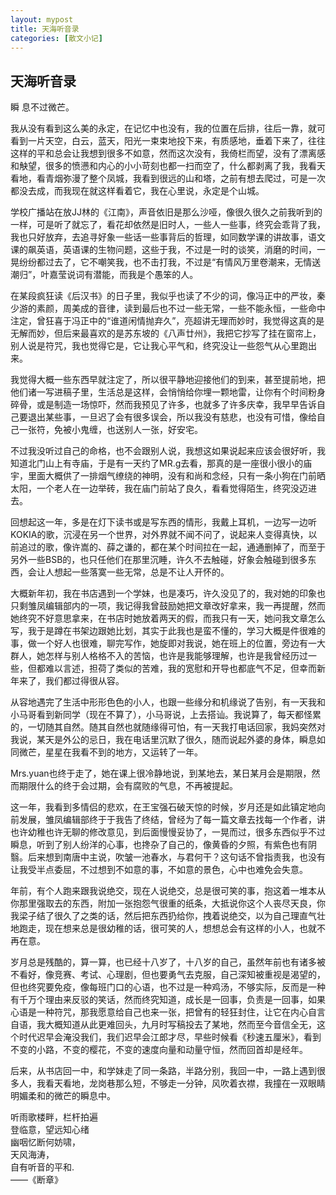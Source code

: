 ```yaml
---
layout: mypost
title: 天海听音录
categories: [散文小记]
---
```


## 天海听音录

瞬 息不过微芒。  


我从没有看到这么美的永定，在记忆中也没有，我的位置在后排，往后一靠，就可看到一片天空，白云，蓝天，阳光一束束地投下来，有质感地，垂着下来了，往往这样的平和总会让我想到很多不如意，然而这次没有，我倚栏而望，没有了漂离感和觖望，很多的愤懑和内心的小小苛刻也都一扫而空了，什么都剥离了我，我看天看地，看青烟弥漫了整个凤城，我看到很远的山和塔，之前有想去爬过，可是一次都没去成，而我现在就这样看着它，我在心里说，永定是个山城。  


学校广播站在放JJ林的《江南》，声音依旧是那么沙哑，像很久很久之前我听到的一样，可是听了就忘了，看花却依然是旧时人，一些人一些事，终究会乖背了我，我也只好放弃，去追寻好象一些话一些事背后的哲理，如同数学课的讲故事，语文课的飙英语，英语课的生物问题，这些于我，不过是一时的谈笑，消磨的时间，一晃纷纷都过去了，它不嘲笑我，也不击打我，不过是“有情风万里卷潮来，无情送潮归”，叶嘉莹说词有潜能，而我是个愚笨的人。  


在某段疯狂读《后汉书》的日子里，我似乎也读了不少的词，像冯正中的严妆，秦少游的素颜，周美成的音律，读到最后也不过一些无常，一些不能永恒，一些命中注定，曾狂喜于冯正中的“谁道闲情抛弃久”，亮超讲无理而妙时，我觉得这真的是无解而妙，但后来最喜欢的是苏东坡的《八声廿州》，我把它抄写了挂在窗帘上，别人说是符咒，我也觉得它是，它让我心平气和，终究没让一些怨气从心里跑出来。  


我觉得大概一些东西早就注定了，所以很平静地迎接他们的到来，甚至提前地，把他们诸一写进稿子里，生活总是这样，会悄悄给你埋一颗地雷，让你有个时间粉身碎骨，或是制造一场惊吓，然而我预见了许多，也就多了许多庆幸，我早早告诉自己要退出某些事，一旦迟了会有很多误会，所以我没有慈悲，也没有可惜，像给自己一张符，免被小鬼缠，也送别人一张，好安宅。  


不过我没听过自己的命格，也不会跟别人说，我想这如果说起来应该会很好听，我知道北门山上有寺庙，于是有一天约了MR.g去看，那真的是一座很小很小的庙宇，里面大概供了一排烟气缭绕的神明，没有和尚和念经，只有一条小狗在门前晒太阳，一个老人在一边举砖，我在庙门前站了良久，看看觉得陌生，终究没迈进去。  


回想起这一年，多是在灯下读书或是写东西的情形，我戴上耳机，一边写一边听KOKIA的歌，沉浸在另一个世界，对外界就不闻不问了，说起来人变得真快，以前追过的歌，像许嵩的、薛之谦的，都在某个时间拉在一起，通通删掉了，而至于另外一些BSB的，也只任他们在那里沉睡，许久不去触碰，好象会触碰到很多东西，会让人想起一些落寞一些无常，总是不让人开怀的。  


大概新年初，我在书店遇到一个学妹，也是凑巧，许久没见了的，我对她的印象也只剩雏凤编辑部内的一项，我记得我曾鼓励她把文章改好拿来，我一再提醒，然而她终究不好意思拿来，在书店时她放着两天的假，而我只有一天，她问我文章怎么写，我于是蹲在书架边跟她比划，其实于此我也是蛮不懂的，学习大概是件很难的事，做一个好人也很难，聊完写作，她旋即对我说，她在班上的位置，旁边有一大群人，她怎样与别人格格不入的苦恼，也许是我能够理解，也许是我曾经历过一些，但都难以言述，担荷了类似的苦难，我的宽慰和开导也都底气不足，但幸而新年来了，我们都过得很从容。  


从容地遇完了生活中形形色色的小人，也跟一些缘分和机缘说了告别，有一天我和小马哥看到新同学（现在不算了），小马哥说，上去搭讪。我说算了，每天都怪累的，一切随其自然。随其自然也就随缘得可怕，有一天我打电话回家，我妈突然对我说，某天是外公的忌日，我在电话里沉默了很久，随而说起外婆的身体，瞬息如同微芒，星星在我看不到的地方，又运转了一年。  


Mrs.yuan也终于走了，她在课上很冷静地说，到某地去，某日某月会是期限，然而期限什么的终于会过期，会有腐败的气息，不再被提起。  


这一年，我看到多情侣的悲欢，在王宝强石破天惊的时候，岁月还是如此镇定地向前发展，雏凤编辑部终于于我告了终结，曾经为了每一篇文章去找每一个作者，讲也许幼稚也许无聊的修改意见，到后面慢慢妥协了，一晃而过，很多东西似乎不过瞬息，听到了别人纷洋的心事，也搀杂了自己的，像黄昏的夕照，有紫色也有阴翳。后来想到南唐中主说，吹皱一池春水，与君何干？这句话不曾指责我，也没有让我受半点委屈，不过想到不如意的事，不如意的景色，心中也难免会失意。

  
年前，有个人跑来跟我说绝交，现在人说绝交，总是很可笑的事，抱这着一堆本从你那里强取去的东西，附加一张抱怨气很重的纸条，大抵说你这个人丧尽天良，你我梁子结了很久了之类的话，然后把东西扔给你，拽着说绝交，以为自己理直气壮地跑走，现在想来总是很幼稚的话，很可笑的人，想想总会有这样的小人，也就不再在意。  


岁月总是残酷的，算一算，也已经十八岁了，十八岁的自己，虽然年前也有诸多被不看好，像竞赛、考试、心理剧，但也要勇气去克服，自己深知被重视是渴望的，但也终究要免疫，像每班门口的心语，也不过是一种鸡汤，不够实际，反而是一种有千万个理由来反驳的笑话，然而终究知道，成长是一回事，负责是一回事，如果心语是一种符咒，那我愿意给自己也来一张，把曾有的轻狂封住，让它在内心自言自语，我大概知道从此更难回头，九月时写稿投去了某地，然而至今音信全无，这个时代迟早会淹没我们，我们迟早会江郎才尽，早些时候看《秒速五厘米》，看到不变的小路，不变的樱花，不变的速度向量和动量守恒，然而回首却是经年。

  
后来，从书店回一中，和学妹走了同一条路，半路分别，我回一中，一路上遇到很多人，我看天看地，龙岗巷那么短，不够走一分钟，风吹着衣襟，我撞在一双眼睛明媚柔和的微芒的瞬息中。 

 
听雨歌楼畔，栏杆拍遍  
登临意，望远知心绪  
幽咽忆断何妨啸，  
天风海涛，  
自有听音的平和.  
——《断章》
